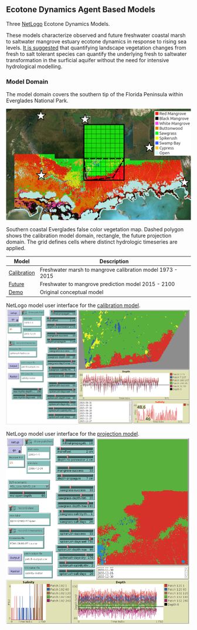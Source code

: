 
## Ecotone Dynamics Agent Based Models 
Three [NetLogo](https://ccl.northwestern.edu/netlogo/) Ecotone Dynamics Models.

These models characterize observed and future freshwater coastal marsh to saltwater mangrove estuary ecotone dynamics in response to rising sea levels.  [It is suggested](doc/Ecological_Modelling_Submission.pdf) that quantifying landscape vegetation changes from fresh to salt tolerant species can quantify the underlying fresh to saltwater transformation in the surficial aquifer without the need for intensive hydrological modelling. 

### Model Domain
The model domain covers the southern tip of the Florida Peninsula within Everglades National Park. 

![Model Domain](./doc/R2_EDM_Overlay.png)

Southern coastal Everglades false color vegetation map. Dashed polygon shows the calibration model domain, rectangle, the future projection domain. The grid defines cells where distinct hydrologic timeseries are applied.

Model|Description
-----|-----------
[Calibration](Calibration_R2_1973) | Freshwater marsh to mangrove calibration model 1973 - 2015
[Future](Future_EDM_1973) | Freshwater to mangrove prediction model 2015 - 2100
[Demo](DemoModel) | Original conceptual model


NetLogo model user interface for the [calibration model](Calibration_R2_1973).
![NetLogo model user interface for the calibration model.](./doc/R2_1973_GUI.png)


NetLogo model user interface for the [projection model](Future_EDM_1973).
![NetLogo model user interface for the projection model](./doc/EDM_1973_GUI_LowSLR.png)


